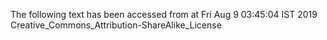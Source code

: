 The following text has been accessed from at Fri Aug 9 03:45:04 IST 2019
Creative_Commons_Attribution-ShareAlike_License
